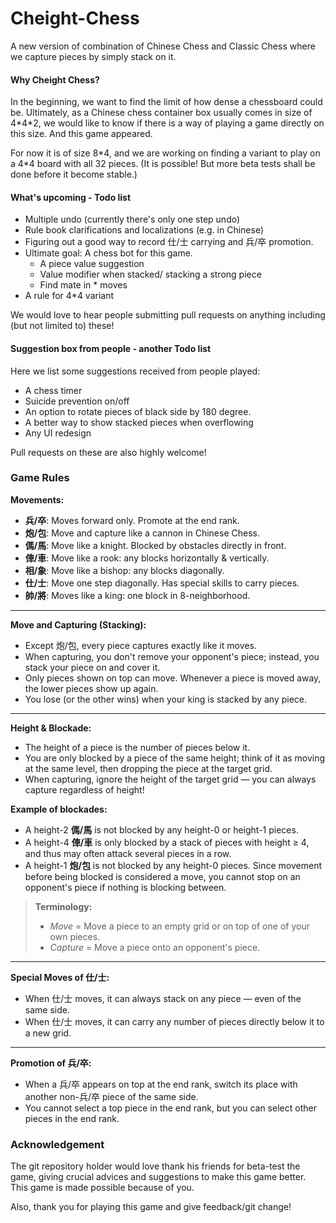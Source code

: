 # Cheight-Chess
A new version of combination of Chinese Chess and Classic Chess where we capture pieces by simply stack on it.

#### **Why Cheight Chess?**
In the beginning, we want to find the limit of how dense a chessboard could be. Ultimately, as a Chinese chess container box usually comes in size of 4\*4\*2, we would like to know if there is a way of playing a game directly on this size. And this game appeared.

For now it is of size 8\*4, and we are working on finding a variant to play on a 4\*4 board with all 32 pieces. (It is possible! But more beta tests shall be done before it become stable.)

#### **What's upcoming - Todo list**
- Multiple undo (currently there's only one step undo)
- Rule book clarifications and localizations (e.g. in Chinese)
- Figuring out a good way to record 仕/士 carrying and 兵/卒 promotion.
- Ultimate goal: A chess bot for this game.
  - A piece value suggestion
  - Value modifier when stacked/ stacking a strong piece
  - Find mate in * moves
- A rule for 4\*4 variant 

We would love to hear people submitting pull requests on anything including (but not limited to) these!

#### **Suggestion box from people - another Todo list**
Here we list some suggestions received from people played:

- A chess timer 
- Suicide prevention on/off
- An option to rotate pieces of black side by 180 degree.
- A better way to show stacked pieces when overflowing
- Any UI redesign

Pull requests on these are also highly welcome!

### **Game Rules**

**Movements:**  
- **兵/卒**: Moves forward only. Promote at the end rank.  
- **炮/包**: Move and capture like a cannon in Chinese Chess.  
- **傌/馬**: Move like a knight. Blocked by obstacles directly in front.  
- **俥/車**: Move like a rook: any blocks horizontally & vertically.  
- **相/象**: Move like a bishop: any blocks diagonally.  
- **仕/士**: Move one step diagonally. Has special skills to carry pieces.  
- **帥/將**: Moves like a king: one block in 8-neighborhood.  

---

**Move and Capturing (Stacking):**  
- Except 炮/包, every piece captures exactly like it moves.  
- When capturing, you don't remove your opponent's piece; instead, you stack your piece on and cover it.  
- Only pieces shown on top can move. Whenever a piece is moved away, the lower pieces show up again.  
- You lose (or the other wins) when your king is stacked by any piece.  

---

**Height & Blockade:**  
- The height of a piece is the number of pieces below it.  
- You are only blocked by a piece of the same height; think of it as moving at the same level, then dropping the piece at the target grid.  
- When capturing, ignore the height of the target grid — you can always capture regardless of height!  

**Example of blockades:**  
- A height-2 **傌/馬** is not blocked by any height-0 or height-1 pieces.  
- A height-4 **俥/車** is only blocked by a stack of pieces with height ≥ 4, and thus may often attack several pieces in a row.  
- A height-1 **炮/包** is not blocked by any height-0 pieces. Since movement before being blocked is considered a move, you cannot stop on an opponent's piece if nothing is blocking between.  

> **Terminology:**  
> - *Move* = Move a piece to an empty grid or on top of one of your own pieces.  
> - *Capture* = Move a piece onto an opponent's piece.  

---

**Special Moves of 仕/士:**  
- When 仕/士 moves, it can always stack on any piece — even of the same side.  
- When 仕/士 moves, it can carry any number of pieces directly below it to a new grid.  

---

**Promotion of 兵/卒:**  
- When a 兵/卒 appears on top at the end rank, switch its place with another non-兵/卒 piece of the same side.  
- You cannot select a top piece in the end rank, but you can select other pieces in the end rank.  

### **Acknowledgement**

The git repository holder would love thank his friends for beta-test the game, giving crucial advices and suggestions to make this game better. This game is made possible because of you.

Also, thank you for playing this game and give feedback/git change!